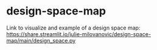 # design-space-map


Link to visualize and example of a design space map: https://share.streamlit.io/julie-milovanovic/design-space-map/main/design_space.py
